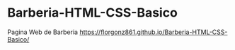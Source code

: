# Barberia-HTML-CSS-Basico
Pagina Web de Barberia
https://florgonz861.github.io/Barberia-HTML-CSS-Basico/

